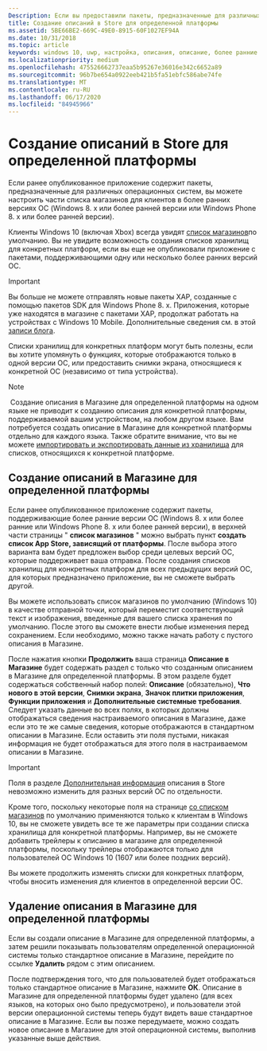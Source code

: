 ```yaml
---
Description: Если вы предоставили пакеты, предназначенные для различных операционных систем, у вас есть возможность настроить отдельные части описания в Магазине для каждой целевой операционной системы.
title: Создание описаний в Store для определенной платформы
ms.assetid: 5BE66BE2-669C-49E0-8915-60F1027EF94A
ms.date: 10/31/2018
ms.topic: article
keywords: windows 10, uwp, настройка, описания, описание, более ранние версии
ms.localizationpriority: medium
ms.openlocfilehash: 475526662737eaa5b95267e36016e342c6652a89
ms.sourcegitcommit: 96b7be654a0922eeb421b5fa51ebfc586abe74fe
ms.translationtype: MT
ms.contentlocale: ru-RU
ms.lasthandoff: 06/17/2020
ms.locfileid: "84945966"
---
```

# <a name="create-platform-specific-store-listings"></a>Создание описаний в Store для определенной платформы


Если ранее опубликованное приложение содержит пакеты, предназначенные для различных операционных систем, вы можете настроить части списка магазинов для клиентов в более ранних версиях ОС (Windows 8. x или более ранней версии или Windows Phone 8. x или более ранней версии). 

Клиенты Windows 10 (включая Xbox) всегда увидят [список магазинов](create-app-store-listings.md)по умолчанию. Вы не увидите возможность создания списков хранилищ для конкретных платформ, если вы еще не опубликовали приложение с пакетами, поддерживающими одну или несколько более ранних версий ОС. 

> [!IMPORTANT]
> Вы больше не можете отправлять новые пакеты XAP, созданные с помощью пакетов SDK для Windows Phone 8. x. Приложения, которые уже находятся в магазине с пакетами XAP, продолжат работать на устройствах с Windows 10 Mobile. Дополнительные сведения см. в этой [записи блога](https://blogs.windows.com/windowsdeveloper/2018/08/20/important-dates-regarding-apps-with-windows-phone-8-x-and-earlier-and-windows-8-8-1-packages-submitted-to-microsoft-store).

Списки хранилищ для конкретных платформ могут быть полезны, если вы хотите упомянуть о функциях, которые отображаются только в одной версии ОС, или предоставить снимки экрана, относящиеся к конкретной ОС (независимо от типа устройства).

> [!NOTE]
> Создание описания в Магазине для определенной платформы на одном языке не приводит к созданию описания для конкретной платформы, поддерживаемой вашим устройством, на любом другом языке. Вам потребуется создать описание в Магазине для конкретной платформы отдельно для каждого языка. Также обратите внимание, что вы не можете [импортировать и экспортировать данные из хранилища](import-and-export-store-listings.md) для списков, относящихся к конкретной платформе.


## <a name="creating-a-platform-specific-store-listing"></a>Создание описаний в Магазине для определенной платформы

Если ранее опубликованное приложение содержит пакеты, поддерживающие более ранние версии ОС (Windows 8. x или более ранние или Windows Phone 8. x или более ранней версии), в верхней части страницы " **список магазинов** " можно выбрать пункт **создать список App Store, зависящий от платформы**. После выбора этого варианта вам будет предложен выбор среди целевых версий ОС, которые поддерживает ваша отправка. После создания списков хранилищ для конкретных платформ для всех предыдущих версий ОС, для которых предназначено приложение, вы не сможете выбрать другой.

Вы можете использовать список магазинов по умолчанию (Windows 10) в качестве отправной точки, который переместит соответствующий текст и изображения, введенные для вашего списка хранения по умолчанию. После этого вы сможете внести любые изменения перед сохранением. Если необходимо, можно также начать работу с пустого описания в Магазине.

После нажатия кнопки **Продолжить** ваша страница **Описание в Магазине** будет содержать раздел с только что созданным описанием в Магазине для определенной платформы. В этом разделе будет содержаться собственный набор полей: **Описание** (обязательно), **Что нового в этой версии**, **Снимки экрана**, **Значок плитки приложения**, **Функции приложения** и **Дополнительные системные требования**. Следует указать данные во всех полях, в которых должны отображаться сведения настраиваемого описания в Магазине, даже если это те же самые сведения, которые отображаются в стандартном описании в Магазине. Если оставить эти поля пустыми, никакая информация не будет отображаться для этого поля в настраиваемом описании в Магазине.

> [!IMPORTANT]
> Поля в разделе [Дополнительная информация](create-app-store-listings.md#additional-information) описания в Store невозможно изменить для разных версий ОС по отдельности.
> 
> Кроме того, поскольку некоторые поля на странице [со списком магазинов](create-app-store-listings.md) по умолчанию применяются только к клиентам в Windows 10, вы не сможете увидеть все те же параметры при создании списка хранилища для конкретной платформы. Например, вы не сможете добавить трейлеры к описанию в магазине для определенной платформы, поскольку трейлеры отображаются только для пользователей ОС Windows 10 (1607 или более поздних версий). 

Вы можете продолжить изменять списки для конкретных платформ, чтобы вносить изменения для клиентов в определенной версии ОС.


## <a name="removing-a-platform-specific-store-listing"></a>Удаление описания в Магазине для определенной платформы

Если вы создали описание в Магазине для определенной платформы, а затем решили показывать пользователям определенной операционной системы только стандартное описание в Магазине, перейдите по ссылке **Удалить** рядом с этим описанием.

После подтверждения того, что для пользователей будет отображаться только стандартное описание в Магазине, нажмите **ОК**. Описание в Магазине для определенной платформы будет удалено (для всех языков, на которых оно было предусмотрено), и пользователи этой версии операционной системы теперь будут видеть ваше стандартное описание в Магазине. Если вы позже передумаете, можно создать новое описание в Магазине для этой операционной системы, выполнив указанные выше действия.
 

 





